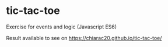 # tic-tac-toe

Exercise for events and logic (Javascript ES6)

Result available to see on https://chiarac20.github.io/tic-tac-toe/

